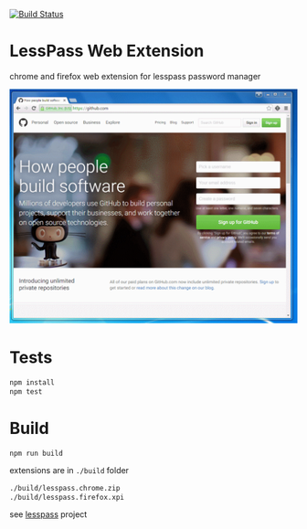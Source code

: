 [![Build Status](https://travis-ci.org/lesspass/webextension.svg?branch=master)](https://travis-ci.org/lesspass/webextension)

# LessPass Web Extension

chrome and firefox web extension for lesspass password manager

![demo lesspass extension](demo.gif?raw=true "LessPass demo")

# Tests

    npm install
    npm test

# Build

    npm run build

extensions are in `./build` folder

    ./build/lesspass.chrome.zip
    ./build/lesspass.firefox.xpi


see [lesspass](https://github.com/lesspass/lesspass) project
